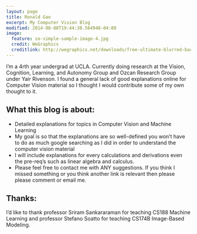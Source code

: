 ```yaml
---
layout: page
title: Ronald Gao
excerpt: My Computer Vision Blog
modified: 2014-08-08T19:44:38.564948-04:00
image:
  feature: so-simple-sample-image-4.jpg
  credit: WeGraphics
  creditlink: http://wegraphics.net/downloads/free-ultimate-blurred-background-pack/
---
```


I’m a 4rth year undergrad at UCLA. Currently doing research at the Vision, Cognition, Learning, and Autonomy Group and Ozcan Research Group under Yair Rivenson. I found a general lack of good explanations online for Computer Vision material so I thought I would contribute some of my own thought to it.

## What this blog is about:

* Detailed explanations for topics in Computer Vision and Machine Learning
* My goal is so that the explanations are so well-defined you won’t have to do as much google searching as I did in order to understand the computer vision material
* I will include explanations for every calculations and derivations even the pre-req’s such as linear algebra and calculus. 
* Please feel free to contact me with ANY suggestions. If you think I missed something or you think another link is relevant then please please comment or email me.

## Thanks:
I’d like to thank professor Sriram Sankararaman for teaching CS188 Machine Learning and professor Stefano Soatto for teaching CS174B Image-Based Modeling. 